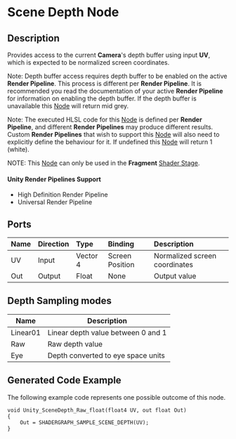 # Scene Depth Node

## Description

Provides access to the current **Camera**'s depth buffer using input **UV**, which is expected to be normalized screen coordinates.

Note: Depth buffer access requires depth buffer to be enabled on the active **Render Pipeline**. This process is different per **Render Pipeline**. It is recommended you read the documentation of your active **Render Pipeline** for information on enabling the depth buffer. If the depth buffer is unavailable this [Node](Node.md) will return mid grey.

Note: The executed HLSL code for this [Node](Node.md) is defined per **Render Pipeline**, and different **Render Pipelines** may produce different results. Custom **Render Pipelines** that wish to support this [Node](Node.md) will also need to explicitly define the behaviour for it. If undefined this [Node](Node.md) will return 1 (white).

NOTE: This [Node](Node.md) can only be used in the **Fragment** [Shader Stage](Shader-Stage.md).

#### Unity Render Pipelines Support
- High Definition Render Pipeline
- Universal Render Pipeline

## Ports

| Name        | Direction           | Type  | Binding | Description |
|:------------ |:-------------|:-----|:---|:---|
| UV     | Input | Vector 4 | Screen Position | Normalized screen coordinates |
| Out | Output      |    Float    | None | Output value |

## Depth Sampling modes
| Name     | Description                        |
|----------|------------------------------------|
| Linear01 | Linear depth value between 0 and 1 |
| Raw      | Raw depth value                    |
| Eye      | Depth converted to eye space units |

## Generated Code Example

The following example code represents one possible outcome of this node.

```
void Unity_SceneDepth_Raw_float(float4 UV, out float Out)
{
    Out = SHADERGRAPH_SAMPLE_SCENE_DEPTH(UV);
}
```